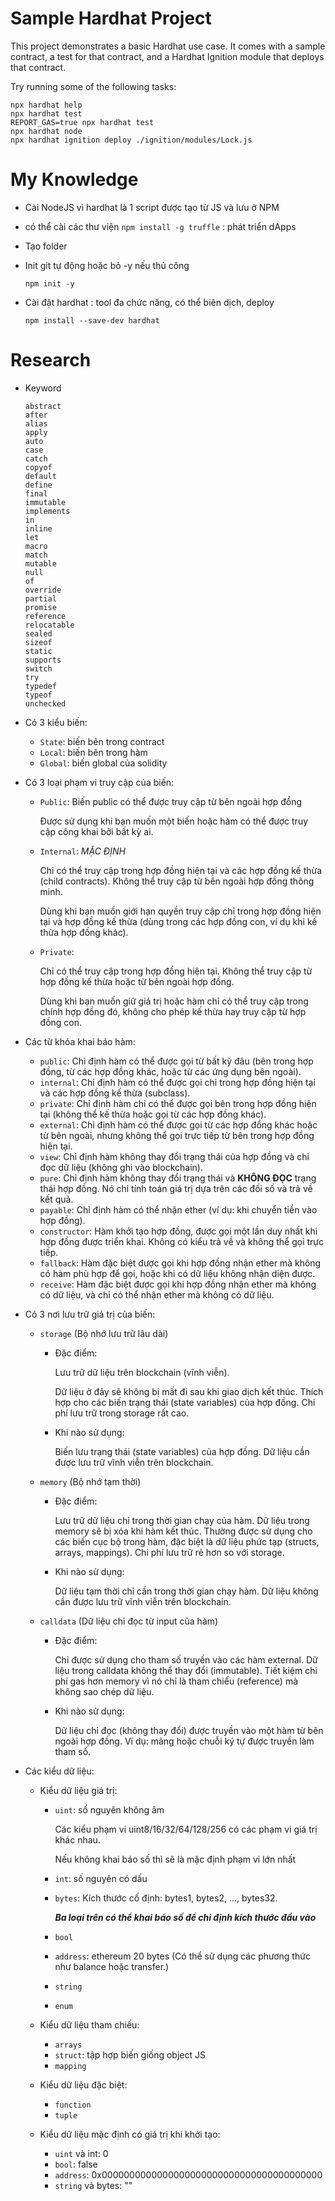 # Sample Hardhat Project

This project demonstrates a basic Hardhat use case. It comes with a sample contract, a test for that contract, and a Hardhat Ignition module that deploys that contract.

Try running some of the following tasks:

```shell
npx hardhat help
npx hardhat test
REPORT_GAS=true npx hardhat test
npx hardhat node
npx hardhat ignition deploy ./ignition/modules/Lock.js
```

# My Knowledge

- Cài NodeJS vì hardhat là 1 script được tạo từ JS và lưu ở NPM

- có thể cài các thư viện
  `npm install -g truffle` : phát triển dApps

- Tạo folder

- Init git tự động hoặc bỏ -y nếu thủ công

  `npm init -y`

- Cài đặt hardhat : tool đa chức năng, có thể biên dịch, deploy

  `npm install --save-dev hardhat`

# Research

- Keyword

  ```
  abstract
  after
  alias
  apply
  auto
  case
  catch
  copyof
  default
  define
  final
  immutable
  implements
  in
  inline
  let
  macro
  match
  mutable
  null
  of
  override
  partial
  promise
  reference
  relocatable
  sealed
  sizeof
  static
  supports
  switch
  try
  typedef
  typeof
  unchecked
  ```

- Có 3 kiểu biến:

  - `State`: biến bên trong contract
  - `Local`: biến bên trong hàm
  - `Global`: biến global của solidity

- Có 3 loại phạm vi truy cập của biến:

  - `Public`: Biến public có thể được truy cập từ bên ngoài hợp đồng

    Được sử dụng khi bạn muốn một biến hoặc hàm có thể được truy cập công khai bởi bất kỳ ai.

  - `Internal`: _*MẶC ĐỊNH*_

    Chỉ có thể truy cập trong hợp đồng hiện tại và các hợp đồng kế thừa (child contracts). Không thể truy cập từ bên ngoài hợp đồng thông minh.

    Dùng khi bạn muốn giới hạn quyền truy cập chỉ trong hợp đồng hiện tại và hợp đồng kế thừa (dùng trong các hợp đồng con, ví dụ khi kế thừa hợp đồng khác).

  - `Private`:

    Chỉ có thể truy cập trong hợp đồng hiện tại. Không thể truy cập từ hợp đồng kế thừa hoặc từ bên ngoài hợp đồng.

    Dùng khi bạn muốn giữ giá trị hoặc hàm chỉ có thể truy cập trong chính hợp đồng đó, không cho phép kế thừa hay truy cập từ hợp đồng con.

- Các từ khóa khai báo hàm:

  - `public`: Chỉ định hàm có thể được gọi từ bất kỳ đâu (bên trong hợp đồng, từ các hợp đồng khác, hoặc từ các ứng dụng bên ngoài).
  - `internal`: Chỉ định hàm có thể được gọi chỉ trong hợp đồng hiện tại và các hợp đồng kế thừa (subclass).
  - `private`: Chỉ định hàm chỉ có thể được gọi bên trong hợp đồng hiện tại (không thể kế thừa hoặc gọi từ các hợp đồng khác).
  - `external`: Chỉ định hàm có thể được gọi từ các hợp đồng khác hoặc từ bên ngoài, nhưng không thể gọi trực tiếp từ bên trong hợp đồng hiện tại.
  - `view`: Chỉ định hàm không thay đổi trạng thái của hợp đồng và chỉ đọc dữ liệu (không ghi vào blockchain).
  - `pure`: Chỉ định hàm không thay đổi trạng thái và **KHÔNG ĐỌC** trạng thái hợp đồng. Nó chỉ tính toán giá trị dựa trên các đối số và trả về kết quả.
  - `payable`: Chỉ định hàm có thể nhận ether (ví dụ: khi chuyển tiền vào hợp đồng).
  - `constructor`: Hàm khởi tạo hợp đồng, được gọi một lần duy nhất khi hợp đồng được triển khai. Không có kiểu trả về và không thể gọi trực tiếp.
  - `fallback`: Hàm đặc biệt được gọi khi hợp đồng nhận ether mà không có hàm phù hợp để gọi, hoặc khi có dữ liệu không nhận diện được.
  - `receive`: Hàm đặc biệt được gọi khi hợp đồng nhận ether mà không có dữ liệu, và chỉ có thể nhận ether mà không có dữ liệu.

- Có 3 nơi lưu trữ giá trị của biến:

  - `storage` (Bộ nhớ lưu trữ lâu dài)

    - Đặc điểm:

      Lưu trữ dữ liệu trên blockchain (vĩnh viễn).

      Dữ liệu ở đây sẽ không bị mất đi sau khi giao dịch kết thúc.
      Thích hợp cho các biến trạng thái (state variables) của hợp đồng.
      Chi phí lưu trữ trong storage rất cao.

    - Khi nào sử dụng:

      Biến lưu trạng thái (state variables) của hợp đồng.
      Dữ liệu cần được lưu trữ vĩnh viễn trên blockchain.

  - `memory` (Bộ nhớ tạm thời)

    - Đặc điểm:

      Lưu trữ dữ liệu chỉ trong thời gian chạy của hàm.
      Dữ liệu trong memory sẽ bị xóa khi hàm kết thúc.
      Thường được sử dụng cho các biến cục bộ trong hàm, đặc biệt là dữ liệu phức tạp (structs, arrays, mappings).
      Chi phí lưu trữ rẻ hơn so với storage.

    - Khi nào sử dụng:

      Dữ liệu tạm thời chỉ cần trong thời gian chạy hàm.
      Dữ liệu không cần được lưu trữ vĩnh viễn trên blockchain.

  - `calldata` (Dữ liệu chỉ đọc từ input của hàm)

    - Đặc điểm:

      Chỉ được sử dụng cho tham số truyền vào các hàm external.
      Dữ liệu trong calldata không thể thay đổi (immutable).
      Tiết kiệm chi phí gas hơn memory vì nó chỉ là tham chiếu (reference) mà không sao chép dữ liệu.

    - Khi nào sử dụng:

      Dữ liệu chỉ đọc (không thay đổi) được truyền vào một hàm từ bên ngoài hợp đồng.
      Ví dụ: mảng hoặc chuỗi ký tự được truyền làm tham số.

- Các kiểu dữ liệu:

  - Kiểu dữ liệu giá trị:

    - `uint`: số nguyên không âm

      Các kiểu phạm vi uint8/16/32/64/128/256 có các phạm vi giá trị khác nhau.

      Nếu không khai báo số thì sẽ là mặc định phạm vi lớn nhất

    - `int`: số nguyên có dấu
    - `bytes`: Kích thước cố định: bytes1, bytes2, ..., bytes32.

      **_Ba loại trên có thể khai báo số để chỉ định kích thước đầu vào_**

    - `bool`
    - `address`: ethereum 20 bytes (Có thể sử dụng các phương thức như balance hoặc transfer.)

    - `string`
    - `enum`

  - Kiểu dữ liệu tham chiếu:

    - `arrays`
    - `struct`: tập hợp biến giống object JS
    - `mapping`

  - Kiểu dữ liệu đặc biệt:

    - `function`
    - `tuple`

  - Kiểu dữ liệu mặc định có giá trị khi khởi tạo:
    - `uint` và int: 0
    - `bool`: false
    - `address`: 0x0000000000000000000000000000000000000000
    - `string` và bytes: ""

